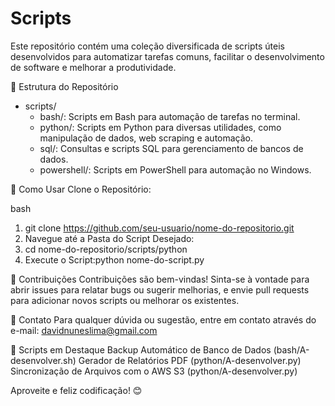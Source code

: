 # Scripts
Este repositório contém uma coleção diversificada de scripts úteis desenvolvidos para automatizar tarefas comuns, facilitar o desenvolvimento de software e melhorar a produtividade.

📁 Estrutura do Repositório
- scripts/
  - bash/: Scripts em Bash para automação de tarefas no terminal.
  - python/: Scripts em Python para diversas utilidades, como manipulação de dados, web scraping e automação.
  - sql/: Consultas e scripts SQL para gerenciamento de bancos de dados.
  - powershell/: Scripts em PowerShell para automação no Windows.

🚀 Como Usar
Clone o Repositório:

bash
1. git clone https://github.com/seu-usuario/nome-do-repositorio.git
2. Navegue até a Pasta do Script Desejado:
3. cd nome-do-repositorio/scripts/python
4. Execute o Script:python nome-do-script.py

🤝 Contribuições
Contribuições são bem-vindas! Sinta-se à vontade para abrir issues para relatar bugs ou sugerir melhorias, e envie pull requests para adicionar novos scripts ou melhorar os existentes.

📧 Contato
Para qualquer dúvida ou sugestão, entre em contato através do e-mail: davidnuneslima@gmail.com

🌟 Scripts em Destaque
Backup Automático de Banco de Dados (bash/A-desenvolver.sh)
Gerador de Relatórios PDF (python/A-desenvolver.py)
Sincronização de Arquivos com o AWS S3 (python/A-desenvolver.py)

Aproveite e feliz codificação! 😊
